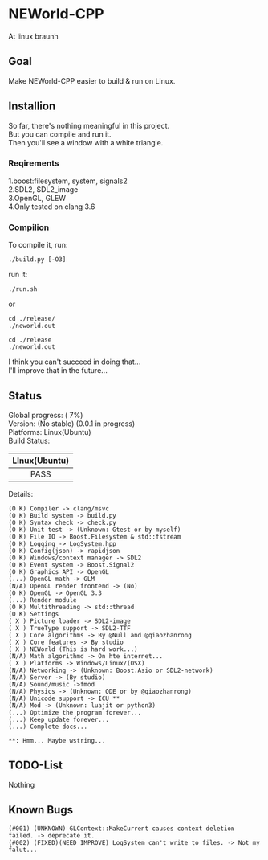 # NEWorld-CPP
At linux braunh  

## Goal
Make NEWorld-CPP easier to build & run on Linux.  

## Installion
So far, there's nothing meaningful in this project.  
But you can compile and run it.  
Then you'll see a window with a white triangle.  

### Reqirements
1.boost:filesystem, system, signals2  
2.SDL2, SDL2_image  
3.OpenGL, GLEW  
4.Only tested on clang 3.6  

### Compilion
To compile it, run:

```shell
./build.py [-O3]
```

run it:

```shell
./run.sh
```

or

```shell
cd ./release/
./neworld.out
```

```shell
cd ./release
./neworld.out
```

I think you can't succeed in doing that...  
I'll improve that in the future...  

## Status
Global progress: (  7%)  
Version: (No stable) (0.0.1 in progress)  
Platforms: Linux(Ubuntu)  
Build Status:

| LInux(Ubuntu) |
|:-------------:|
|      PASS     |

Details:
```
(O K) Compiler -> clang/msvc
(O K) Build system -> build.py
(O K) Syntax check -> check.py
(O K) Unit test -> (Unknown: Gtest or by myself)
(O K) File IO -> Boost.Filesystem & std::fstream
(O K) Logging -> LogSystem.hpp
(O K) Config(json) -> rapidjson
(O K) Windows/context manager -> SDL2
(O K) Event system -> Boost.Signal2
(O K) Graphics API -> OpenGL
(...) OpenGL math -> GLM
(N/A) OpenGL render frontend -> (No)
(O K) OpenGL -> OpenGL 3.3
(...) Render module
(O K) Multithreading -> std::thread
(O K) Settings
( X ) Picture loader -> SDL2-image
( X ) TrueType support -> SDL2-TTF
( X ) Core algorithms -> By @Null and @qiaozhanrong
( X ) Core features -> By studio
( X ) NEWorld (This is hard work...)
(N/A) Math algorithmd -> On hte internet...
( X ) Platforms -> Windows/Linux/(OSX)
(N/A) Networking -> (Unknown: Boost.Asio or SDL2-network)
(N/A) Server -> (By studio)
(N/A) Sound/music ->fmod
(N/A) Physics -> (Unknown: ODE or by @qiaozhanrong)
(N/A) Unicode support -> ICU **
(N/A) Mod -> (Unknown: luajit or python3)
(...) Optimize the program forever...
(...) Keep update forever...
(...) Complete docs...

**: Hmm... Maybe wstring...
```

## TODO-List
Nothing

## Known Bugs
```
(#001) (UNKNOWN) GLContext::MakeCurrent causes context deletion failed. -> deprecate it.
(#002) (FIXED)(NEED IMPROVE) LogSystem can't write to files. -> Not my falut...
```
